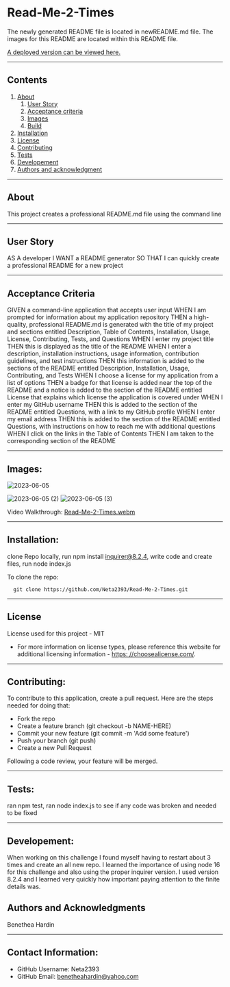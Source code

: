 
  
# Read-Me-2-Times

  The newly generated README file is located in newREADME.md file.
  The images for this README are located within this README file.

  

  [A deployed version can be viewed here.]()

  
---
## Contents

1. [About](#about)
    1. [User Story](#user%20story)
    2. [Acceptance criteria](#acceptance%20criteria)
    3. [Images](#images)
    4. [Build](#build)
2. [Installation](#installation)
3. [License](#license)
4. [Contributing](#contributing)
5. [Tests](#tests)
6. [Developement](#developement)
7. [Authors and acknowledgment](#authors%20and%20acknowledgment)

---
## About
This project creates a professional README.md file using the command line
  

---

## User Story
AS A developer
I WANT a README generator
SO THAT I can quickly create a professional README for a new project

---

## Acceptance Criteria
GIVEN a command-line application that accepts user input
WHEN I am prompted for information about my application repository
THEN a high-quality, professional README.md is generated with the title of my project and sections entitled Description, Table of Contents, Installation, Usage, License, Contributing, Tests, and Questions
WHEN I enter my project title
THEN this is displayed as the title of the README
WHEN I enter a description, installation instructions, usage information, contribution guidelines, and test instructions
THEN this information is added to the sections of the README entitled Description, Installation, Usage, Contributing, and Tests
WHEN I choose a license for my application from a list of options
THEN a badge for that license is added near the top of the README and a notice is added to the section of the README entitled License that explains which license the application is covered under
WHEN I enter my GitHub username
THEN this is added to the section of the README entitled Questions, with a link to my GitHub profile
WHEN I enter my email address
THEN this is added to the section of the README entitled Questions, with instructions on how to reach me with additional questions
WHEN I click on the links in the Table of Contents
THEN I am taken to the corresponding section of the README
  
  
---
## Images:

 ![2023-06-05](https://github.com/Neta2393/Read-Me-2-Times/assets/128006949/82e877d9-e52d-4ffa-a73c-3730e1607da0)

![2023-06-05 (2)](https://github.com/Neta2393/Read-Me-2-Times/assets/128006949/c17afce6-f562-47dc-86ff-56edec4acbfe)
![2023-06-05 (3)](https://github.com/Neta2393/Read-Me-2-Times/assets/128006949/cec7e65b-5539-4990-b40d-d17141a0c730)


Video Walkthrough:
[Read-Me-2-Times.webm](https://github.com/Neta2393/Read-Me-2-Times/assets/128006949/bc467f86-82cf-4377-9d39-0d90cf891557)



---

## Installation:
clone Repo locally, run npm install inquirer@8.2.4, write code and create files, run node index.js

  To clone the repo:
  
      git clone https://github.com/Neta2393/Read-Me-2-Times.git
  
---

## License
  License used for this project - MIT
  * For more information on license types, please reference this website
  for additional licensing information - [https: //choosealicense.com/](https://choosealicense.com/).

---

## Contributing:
  
  To contribute to this application, create a pull request.
  Here are the steps needed for doing that:
  - Fork the repo
  - Create a feature branch (git checkout -b NAME-HERE)
  - Commit your new feature (git commit -m 'Add some feature')
  - Push your branch (git push)
  - Create a new Pull Request

  Following a code review, your feature will be merged.


---

## Tests:
  ran npm test, ran node index.js to see if any code was broken and needed to be fixed

---

## Developement:
  
  When working on this challenge I found myself having to restart about 3 times and create an all new repo. I learned the importance of using node 16 for this challenge and also using the proper inquirer version. I used version 8.2.4 and I learned very quickly how important paying attention to the finite details was.

## Authors and Acknowledgments
  Benethea Hardin

---

## Contact Information:
* GitHub Username: Neta2393
* GitHub Email: benetheahardin@yahoo.com
  
